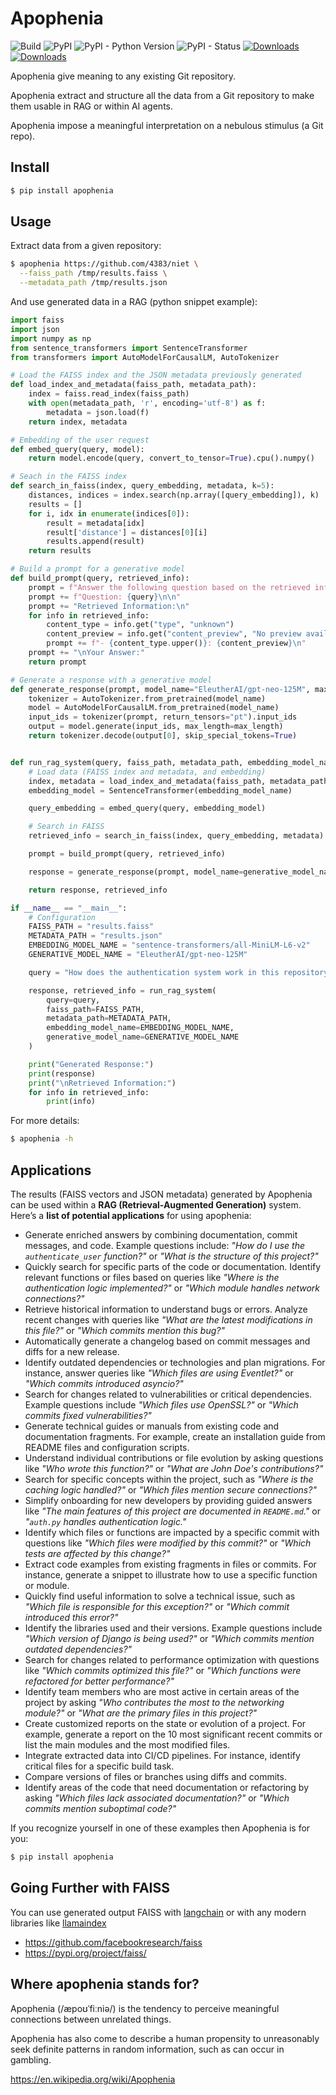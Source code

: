 # Apophenia

![Build](https://github.com/4383/apophenia/actions/workflows/main.yml/badge.svg)
![PyPI](https://img.shields.io/pypi/v/apophenia.svg)
![PyPI - Python Version](https://img.shields.io/pypi/pyversions/apophenia.svg)
![PyPI - Status](https://img.shields.io/pypi/status/apophenia.svg)
[![Downloads](https://pepy.tech/badge/apophenia)](https://pepy.tech/project/apophenia)
[![Downloads](https://pepy.tech/badge/apophenia/month)](https://pepy.tech/project/apophenia/month)

Apophenia give meaning to any existing Git repository.

Apophenia extract and structure all the data from a Git repository to make
them usable in RAG or within AI agents.

Apophenia impose a meaningful interpretation on a nebulous stimulus (a Git
repo).

## Install

```bash
$ pip install apophenia
```

## Usage

Extract data from a given repository:

```bash
$ apophenia https://github.com/4383/niet \
  --faiss_path /tmp/results.faiss \
  --metadata_path /tmp/results.json
```

And use generated data in a RAG (python snippet example):

```python
import faiss
import json
import numpy as np
from sentence_transformers import SentenceTransformer
from transformers import AutoModelForCausalLM, AutoTokenizer

# Load the FAISS index and the JSON metadata previously generated
def load_index_and_metadata(faiss_path, metadata_path):
    index = faiss.read_index(faiss_path)
    with open(metadata_path, 'r', encoding='utf-8') as f:
        metadata = json.load(f)
    return index, metadata

# Embedding of the user request
def embed_query(query, model):
    return model.encode(query, convert_to_tensor=True).cpu().numpy()

# Seach in the FAISS index
def search_in_faiss(index, query_embedding, metadata, k=5):
    distances, indices = index.search(np.array([query_embedding]), k)
    results = []
    for i, idx in enumerate(indices[0]):
        result = metadata[idx]
        result['distance'] = distances[0][i]
        results.append(result)
    return results

# Build a prompt for a generative model
def build_prompt(query, retrieved_info):
    prompt = f"Answer the following question based on the retrieved information:\n\n"
    prompt += f"Question: {query}\n\n"
    prompt += "Retrieved Information:\n"
    for info in retrieved_info:
        content_type = info.get("type", "unknown")
        content_preview = info.get("content_preview", "No preview available")
        prompt += f"- {content_type.upper()}: {content_preview}\n"
    prompt += "\nYour Answer:"
    return prompt

# Generate a response with a generative model
def generate_response(prompt, model_name="EleutherAI/gpt-neo-125M", max_length=200):
    tokenizer = AutoTokenizer.from_pretrained(model_name)
    model = AutoModelForCausalLM.from_pretrained(model_name)
    input_ids = tokenizer(prompt, return_tensors="pt").input_ids
    output = model.generate(input_ids, max_length=max_length)
    return tokenizer.decode(output[0], skip_special_tokens=True)


def run_rag_system(query, faiss_path, metadata_path, embedding_model_name, generative_model_name):
    # Load data (FAISS index and metadata, and embedding)
    index, metadata = load_index_and_metadata(faiss_path, metadata_path)
    embedding_model = SentenceTransformer(embedding_model_name)

    query_embedding = embed_query(query, embedding_model)

    # Search in FAISS
    retrieved_info = search_in_faiss(index, query_embedding, metadata)

    prompt = build_prompt(query, retrieved_info)

    response = generate_response(prompt, model_name=generative_model_name)

    return response, retrieved_info

if __name__ == "__main__":
    # Configuration
    FAISS_PATH = "results.faiss"
    METADATA_PATH = "results.json"
    EMBEDDING_MODEL_NAME = "sentence-transformers/all-MiniLM-L6-v2"
    GENERATIVE_MODEL_NAME = "EleutherAI/gpt-neo-125M"

    query = "How does the authentication system work in this repository?"

    response, retrieved_info = run_rag_system(
        query=query,
        faiss_path=FAISS_PATH,
        metadata_path=METADATA_PATH,
        embedding_model_name=EMBEDDING_MODEL_NAME,
        generative_model_name=GENERATIVE_MODEL_NAME
    )

    print("Generated Response:")
    print(response)
    print("\nRetrieved Information:")
    for info in retrieved_info:
        print(info)
```

For more details:

```bash
$ apophenia -h
```

## Applications

The results (FAISS vectors and JSON metadata) generated by Apophenia can be used
within a **RAG (Retrieval-Augmented Generation)** system. Here’s a **list of
potential applications** for using apophenia:

- Generate enriched answers by combining documentation, commit messages,
  and code. Example questions include: *"How do I use the `authenticate_user`
  function?"* or *"What is the structure of this project?"*
- Quickly search for specific parts of the code or documentation. Identify
  relevant functions or files based on queries like *"Where is the
  authentication logic implemented?"* or *"Which module handles network
  connections?"*
- Retrieve historical information to understand bugs or errors. Analyze recent
  changes with queries like *"What are the latest modifications in this
  file?"* or *"Which commits mention this bug?"*
- Automatically generate a changelog based on commit messages and diffs for a
  new release.
- Identify outdated dependencies or technologies and plan migrations. For
  instance, answer queries like *"Which files are using Eventlet?"* or
  *"Which commits introduced asyncio?"*
- Search for changes related to vulnerabilities or critical dependencies.
  Example questions include *"Which files use OpenSSL?"* or *"Which commits
  fixed vulnerabilities?"*
- Generate technical guides or manuals from existing code and documentation
  fragments. For example, create an installation guide from README files and
  configuration scripts.
- Understand individual contributions or file evolution by asking questions
  like *"Who wrote this function?"* or *"What are John Doe's contributions?"*
- Search for specific concepts within the project, such as *"Where is the
  caching logic handled?"* or *"Which files mention secure connections?"*
- Simplify onboarding for new developers by providing guided answers like
  *"The main features of this project are documented in `README.md`."* or
  *"`auth.py` handles authentication logic."*
- Identify which files or functions are impacted by a specific commit with
  questions like *"Which files were modified by this commit?"* or *"Which
  tests are affected by this change?"*
- Extract code examples from existing fragments in files or commits. For
  instance, generate a snippet to illustrate how to use a specific function or
  module.
- Quickly find useful information to solve a technical issue, such as
  *"Which file is responsible for this exception?"* or *"Which commit
  introduced this error?"*
- Identify the libraries used and their versions. Example questions include
  *"Which version of Django is being used?"* or *"Which commits mention
  outdated dependencies?"*
- Search for changes related to performance optimization with questions like
  *"Which commits optimized this file?"* or *"Which functions were refactored
  for better performance?"*
- Identify team members who are most active in certain areas of the project by
  asking *"Who contributes the most to the networking module?"* or *"What are
  the primary files in this project?"*
- Create customized reports on the state or evolution of a project. For
  example, generate a report on the 10 most significant recent commits or list
  the main modules and the most modified files.
- Integrate extracted data into CI/CD pipelines. For instance, identify
  critical files for a specific build task.
- Compare versions of files or branches using diffs and commits.
- Identify areas of the code that need documentation or refactoring by asking
  *"Which files lack associated documentation?"* or *"Which commits mention
  suboptimal code?"*

If you recognize yourself in one of these examples then Apophenia is for you:

```bash
$ pip install apophenia
```

## Going Further with FAISS

You can use generated output FAISS with [langchain](
https://python.langchain.com/docs/integrations/vectorstores/faiss/)
or with any modern libraries like [llamaindex](
https://docs.llamaindex.ai/en/stable/api_reference/storage/vector_store/faiss/)

- https://github.com/facebookresearch/faiss
- https://pypi.org/project/faiss/

## Where apophenia stands for?

Apophenia (/æpoʊˈfiːniə/) is the tendency to perceive meaningful connections
between unrelated things.

Apophenia has also come to describe a human propensity to unreasonably seek
definite patterns in random information, such as can occur in gambling.

https://en.wikipedia.org/wiki/Apophenia
